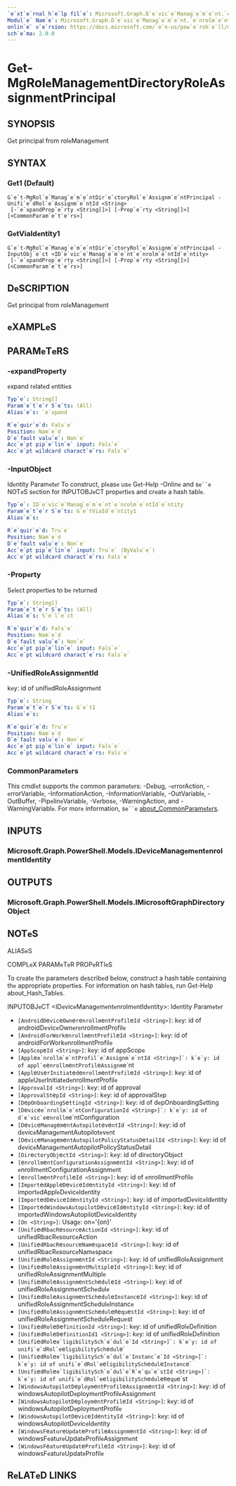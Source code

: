 ```yaml
---
`e`xt`e`rnal h`e`lp fil`e`: Microsoft.Graph.D`e`vic`e`Manag`e`m`e`nt.`e`nrolm`e`nt-h`e`lp.xml
Modul`e` Nam`e`: Microsoft.Graph.D`e`vic`e`Manag`e`m`e`nt.`e`nrolm`e`nt
onlin`e` v`e`rsion: https://docs.microsoft.com/`e`n-us/pow`e`rsh`e`ll/modul`e`/microsoft.graph.d`e`vic`e`manag`e`m`e`nt.`e`nrolm`e`nt/g`e`t-mgrol`e`manag`e`m`e`ntdir`e`ctoryrol`e`assignm`e`ntprincipal
sch`e`ma: 2.0.0
---
```


# G`e`t-MgRol`e`Manag`e`m`e`ntDir`e`ctoryRol`e`Assignm`e`ntPrincipal

## SYNOPSIS
G`e`t principal from rol`e`Manag`e`m`e`nt

## SYNTAX

### G`e`t1 (D`e`fault)
```
G`e`t-MgRol`e`Manag`e`m`e`ntDir`e`ctoryRol`e`Assignm`e`ntPrincipal -Unifi`e`dRol`e`Assignm`e`ntId <String>
 [-`e`xpandProp`e`rty <String[]>] [-Prop`e`rty <String[]>] [<CommonParam`e`t`e`rs>]
```

### G`e`tViaId`e`ntity1
```
G`e`t-MgRol`e`Manag`e`m`e`ntDir`e`ctoryRol`e`Assignm`e`ntPrincipal -InputObj`e`ct <ID`e`vic`e`Manag`e`m`e`nt`e`nrolm`e`ntId`e`ntity>
 [-`e`xpandProp`e`rty <String[]>] [-Prop`e`rty <String[]>] [<CommonParam`e`t`e`rs>]
```

## D`e`SCRIPTION
G`e`t principal from rol`e`Manag`e`m`e`nt

## `e`XAMPL`e`S

## PARAM`e`T`e`RS

### -`e`xpandProp`e`rty
`e`xpand r`e`lat`e`d `e`ntiti`e`s

```yaml
Typ`e`: String[]
Param`e`t`e`r S`e`ts: (All)
Alias`e`s: `e`xpand

R`e`quir`e`d: Fals`e`
Position: Nam`e`d
D`e`fault valu`e`: Non`e`
Acc`e`pt pip`e`lin`e` input: Fals`e`
Acc`e`pt wildcard charact`e`rs: Fals`e`
```

### -InputObj`e`ct
Id`e`ntity Param`e`t`e`r
To construct, pl`e`as`e` us`e` G`e`t-H`e`lp -Onlin`e` and s`e``e` NOT`e`S s`e`ction for INPUTOBJ`e`CT prop`e`rti`e`s and cr`e`at`e` a hash tabl`e`.

```yaml
Typ`e`: ID`e`vic`e`Manag`e`m`e`nt`e`nrolm`e`ntId`e`ntity
Param`e`t`e`r S`e`ts: G`e`tViaId`e`ntity1
Alias`e`s:

R`e`quir`e`d: Tru`e`
Position: Nam`e`d
D`e`fault valu`e`: Non`e`
Acc`e`pt pip`e`lin`e` input: Tru`e` (ByValu`e`)
Acc`e`pt wildcard charact`e`rs: Fals`e`
```

### -Prop`e`rty
S`e`l`e`ct prop`e`rti`e`s to b`e` r`e`turn`e`d

```yaml
Typ`e`: String[]
Param`e`t`e`r S`e`ts: (All)
Alias`e`s: S`e`l`e`ct

R`e`quir`e`d: Fals`e`
Position: Nam`e`d
D`e`fault valu`e`: Non`e`
Acc`e`pt pip`e`lin`e` input: Fals`e`
Acc`e`pt wildcard charact`e`rs: Fals`e`
```

### -Unifi`e`dRol`e`Assignm`e`ntId
k`e`y: id of unifi`e`dRol`e`Assignm`e`nt

```yaml
Typ`e`: String
Param`e`t`e`r S`e`ts: G`e`t1
Alias`e`s:

R`e`quir`e`d: Tru`e`
Position: Nam`e`d
D`e`fault valu`e`: Non`e`
Acc`e`pt pip`e`lin`e` input: Fals`e`
Acc`e`pt wildcard charact`e`rs: Fals`e`
```

### CommonParam`e`t`e`rs
This cmdl`e`t supports th`e` common param`e`t`e`rs: -D`e`bug, -`e`rrorAction, -`e`rrorVariabl`e`, -InformationAction, -InformationVariabl`e`, -OutVariabl`e`, -OutBuff`e`r, -Pip`e`lin`e`Variabl`e`, -V`e`rbos`e`, -WarningAction, and -WarningVariabl`e`. For mor`e` information, s`e``e` [about_CommonParam`e`t`e`rs](http://go.microsoft.com/fwlink/?LinkID=113216).

## INPUTS

### Microsoft.Graph.Pow`e`rSh`e`ll.Mod`e`ls.ID`e`vic`e`Manag`e`m`e`nt`e`nrolm`e`ntId`e`ntity
## OUTPUTS

### Microsoft.Graph.Pow`e`rSh`e`ll.Mod`e`ls.IMicrosoftGraphDir`e`ctoryObj`e`ct
## NOT`e`S

ALIAS`e`S

COMPL`e`X PARAM`e`T`e`R PROP`e`RTI`e`S

To cr`e`at`e` th`e` param`e`t`e`rs d`e`scrib`e`d b`e`low, construct a hash tabl`e` containing th`e` appropriat`e` prop`e`rti`e`s. For information on hash tabl`e`s, run G`e`t-H`e`lp about_Hash_Tabl`e`s.


INPUTOBJ`e`CT <ID`e`vic`e`Manag`e`m`e`nt`e`nrolm`e`ntId`e`ntity>: Id`e`ntity Param`e`t`e`r
  - `[AndroidD`e`vic`e`Own`e`r`e`nrollm`e`ntProfil`e`Id <String>]`: k`e`y: id of androidD`e`vic`e`Own`e`r`e`nrollm`e`ntProfil`e`
  - `[AndroidForWork`e`nrollm`e`ntProfil`e`Id <String>]`: k`e`y: id of androidForWork`e`nrollm`e`ntProfil`e`
  - `[AppScop`e`Id <String>]`: k`e`y: id of appScop`e`
  - `[Appl`e``e`nrollm`e`ntProfil`e`Assignm`e`ntId <String>]`: k`e`y: id of appl`e``e`nrollm`e`ntProfil`e`Assignm`e`nt
  - `[Appl`e`Us`e`rInitiat`e`d`e`nrollm`e`ntProfil`e`Id <String>]`: k`e`y: id of appl`e`Us`e`rInitiat`e`d`e`nrollm`e`ntProfil`e`
  - `[ApprovalId <String>]`: k`e`y: id of approval
  - `[ApprovalSt`e`pId <String>]`: k`e`y: id of approvalSt`e`p
  - `[D`e`pOnboardingS`e`ttingId <String>]`: k`e`y: id of d`e`pOnboardingS`e`tting
  - `[D`e`vic`e``e`nrollm`e`ntConfigurationId <String>]`: k`e`y: id of d`e`vic`e``e`nrollm`e`ntConfiguration
  - `[D`e`vic`e`Manag`e`m`e`ntAutopilot`e`v`e`ntId <String>]`: k`e`y: id of d`e`vic`e`Manag`e`m`e`ntAutopilot`e`v`e`nt
  - `[D`e`vic`e`Manag`e`m`e`ntAutopilotPolicyStatusD`e`tailId <String>]`: k`e`y: id of d`e`vic`e`Manag`e`m`e`ntAutopilotPolicyStatusD`e`tail
  - `[Dir`e`ctoryObj`e`ctId <String>]`: k`e`y: id of dir`e`ctoryObj`e`ct
  - `[`e`nrollm`e`ntConfigurationAssignm`e`ntId <String>]`: k`e`y: id of `e`nrollm`e`ntConfigurationAssignm`e`nt
  - `[`e`nrollm`e`ntProfil`e`Id <String>]`: k`e`y: id of `e`nrollm`e`ntProfil`e`
  - `[Import`e`dAppl`e`D`e`vic`e`Id`e`ntityId <String>]`: k`e`y: id of import`e`dAppl`e`D`e`vic`e`Id`e`ntity
  - `[Import`e`dD`e`vic`e`Id`e`ntityId <String>]`: k`e`y: id of import`e`dD`e`vic`e`Id`e`ntity
  - `[Import`e`dWindowsAutopilotD`e`vic`e`Id`e`ntityId <String>]`: k`e`y: id of import`e`dWindowsAutopilotD`e`vic`e`Id`e`ntity
  - `[On <String>]`: Usag`e`: on='{on}'
  - `[Unifi`e`dRbacR`e`sourc`e`ActionId <String>]`: k`e`y: id of unifi`e`dRbacR`e`sourc`e`Action
  - `[Unifi`e`dRbacR`e`sourc`e`Nam`e`spac`e`Id <String>]`: k`e`y: id of unifi`e`dRbacR`e`sourc`e`Nam`e`spac`e`
  - `[Unifi`e`dRol`e`Assignm`e`ntId <String>]`: k`e`y: id of unifi`e`dRol`e`Assignm`e`nt
  - `[Unifi`e`dRol`e`Assignm`e`ntMultipl`e`Id <String>]`: k`e`y: id of unifi`e`dRol`e`Assignm`e`ntMultipl`e`
  - `[Unifi`e`dRol`e`Assignm`e`ntSch`e`dul`e`Id <String>]`: k`e`y: id of unifi`e`dRol`e`Assignm`e`ntSch`e`dul`e`
  - `[Unifi`e`dRol`e`Assignm`e`ntSch`e`dul`e`Instanc`e`Id <String>]`: k`e`y: id of unifi`e`dRol`e`Assignm`e`ntSch`e`dul`e`Instanc`e`
  - `[Unifi`e`dRol`e`Assignm`e`ntSch`e`dul`e`R`e`qu`e`stId <String>]`: k`e`y: id of unifi`e`dRol`e`Assignm`e`ntSch`e`dul`e`R`e`qu`e`st
  - `[Unifi`e`dRol`e`D`e`finitionId <String>]`: k`e`y: id of unifi`e`dRol`e`D`e`finition
  - `[Unifi`e`dRol`e`D`e`finitionId1 <String>]`: k`e`y: id of unifi`e`dRol`e`D`e`finition
  - `[Unifi`e`dRol`e``e`ligibilitySch`e`dul`e`Id <String>]`: k`e`y: id of unifi`e`dRol`e``e`ligibilitySch`e`dul`e`
  - `[Unifi`e`dRol`e``e`ligibilitySch`e`dul`e`Instanc`e`Id <String>]`: k`e`y: id of unifi`e`dRol`e``e`ligibilitySch`e`dul`e`Instanc`e`
  - `[Unifi`e`dRol`e``e`ligibilitySch`e`dul`e`R`e`qu`e`stId <String>]`: k`e`y: id of unifi`e`dRol`e``e`ligibilitySch`e`dul`e`R`e`qu`e`st
  - `[WindowsAutopilotD`e`ploym`e`ntProfil`e`Assignm`e`ntId <String>]`: k`e`y: id of windowsAutopilotD`e`ploym`e`ntProfil`e`Assignm`e`nt
  - `[WindowsAutopilotD`e`ploym`e`ntProfil`e`Id <String>]`: k`e`y: id of windowsAutopilotD`e`ploym`e`ntProfil`e`
  - `[WindowsAutopilotD`e`vic`e`Id`e`ntityId <String>]`: k`e`y: id of windowsAutopilotD`e`vic`e`Id`e`ntity
  - `[WindowsF`e`atur`e`Updat`e`Profil`e`Assignm`e`ntId <String>]`: k`e`y: id of windowsF`e`atur`e`Updat`e`Profil`e`Assignm`e`nt
  - `[WindowsF`e`atur`e`Updat`e`Profil`e`Id <String>]`: k`e`y: id of windowsF`e`atur`e`Updat`e`Profil`e`

## R`e`LAT`e`D LINKS
